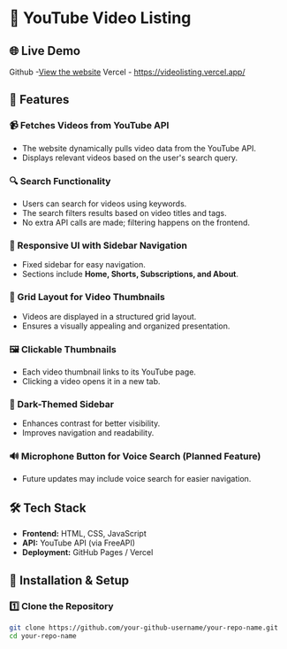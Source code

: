 # 🎥 YouTube Video Listing

## 🌐 Live Demo
Github -[View the website](https://neelam-bind.github.io/video-listing/)
Vercel - https://videolisting.vercel.app/

## 📌 Features

### 📹 Fetches Videos from YouTube API
- The website dynamically pulls video data from the YouTube API.
- Displays relevant videos based on the user's search query.

### 🔍 Search Functionality
- Users can search for videos using keywords.
- The search filters results based on video titles and tags.
- No extra API calls are made; filtering happens on the frontend.

### 🎨 Responsive UI with Sidebar Navigation
- Fixed sidebar for easy navigation.
- Sections include **Home, Shorts, Subscriptions, and About**.

### 📁 Grid Layout for Video Thumbnails
- Videos are displayed in a structured grid layout.
- Ensures a visually appealing and organized presentation.

### 🖼️ Clickable Thumbnails
- Each video thumbnail links to its YouTube page.
- Clicking a video opens it in a new tab.

### 🌙 Dark-Themed Sidebar
- Enhances contrast for better visibility.
- Improves navigation and readability.

### 🔊 Microphone Button for Voice Search (Planned Feature)
- Future updates may include voice search for easier navigation.

## 🛠️ Tech Stack
- **Frontend:** HTML, CSS, JavaScript
- **API:** YouTube API (via FreeAPI)
- **Deployment:** GitHub Pages / Vercel

## 🚀 Installation & Setup

### 1️⃣ Clone the Repository
```sh
git clone https://github.com/your-github-username/your-repo-name.git
cd your-repo-name
